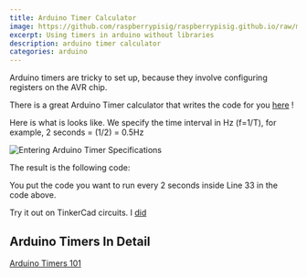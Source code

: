 ```yaml
---
title: Arduino Timer Calculator
image: https://github.com/raspberrypisig/raspberrypisig.github.io/raw/master/assets/images/Arduino_Timer_0_Modes.png
excerpt: Using timers in arduino without libraries
description: arduino timer calculator
categories: arduino
---
```


Arduino timers are tricky to set up, because they involve configuring registers on the AVR chip.

There is a great Arduino Timer calculator that writes the code for you [here](http://www.arduinoslovakia.eu/application/timer-calculator) !

Here is what is looks like. We specify the time interval in Hz (f=1/T), for example, 2 seconds = (1/2) = 0.5Hz

![Entering Arduino Timer Specifications](https://github.com/raspberrypisig/raspberrypisig.github.io/raw/master/assets/images/arduinotimercalculator.jpg)

The result is the following code:

<script src="https://gist.github.com/raspberrypisig/8bf856ae9b55bb433d4c11ac9540a881.js"></script>

You put the code you want to run every 2 seconds inside Line 33 in the code above.

Try it out on TinkerCad circuits. I [did](https://www.tinkercad.com/things/aRKBY3Jakh2-cool-habbi)

## Arduino Timers In Detail
[Arduino Timers 101](https://www.robotshop.com/community/forum/t/arduino-101-timers-and-interrupts/13072)



